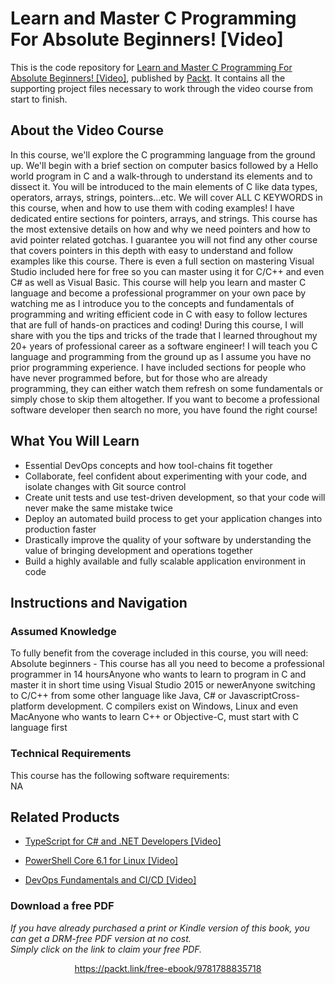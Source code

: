 # Learn and Master C Programming For Absolute Beginners! [Video]
This is the code repository for [Learn and Master C Programming For Absolute Beginners! [Video]](https://www.packtpub.com/virtualization-and-cloud/devops-fundamentals-and-cicd-video?utm_source=github&utm_medium=repository&utm_campaign=9781789347661), published by [Packt](https://www.packtpub.com/?utm_source=github). It contains all the supporting project files necessary to work through the video course from start to finish.
## About the Video Course
In this course, we'll explore the C programming language from the ground up. We'll begin with a brief section on computer basics followed by a Hello world program in C and a walk-through to understand its elements and to dissect it. You will be introduced to the main elements of C like data types, operators, arrays, strings, pointers...etc. We will cover ALL C KEYWORDS in this course, when and how to use them with coding examples! I have dedicated entire sections for pointers, arrays, and strings. This course has the most extensive details on how and why we need pointers and how to avid pointer related gotchas. I guarantee you will not find any other course that covers pointers in this depth with easy to understand and follow examples like this course. There is even a full section on mastering Visual Studio included here for free so you can master using it for C/C++ and even C# as well as Visual Basic. This course will help you learn and master C language and become a professional programmer on your own pace by watching me as I introduce you to the concepts and fundamentals of programming and writing efficient code in C with easy to follow lectures that are full of hands-on practices and coding! During this course, I will share with you the tips and tricks of the trade that I learned throughout my 20+ years of professional career as a software engineer! I will teach you C language and programming from the ground up as I assume you have no prior programming experience. I have included sections for people who have never programmed before, but for those who are already programming, they can either watch them refresh on some fundamentals or simply chose to skip them altogether. If you want to become a professional software developer then search no more, you have found the right course!

<H2>What You Will Learn</H2>
<DIV class=book-info-will-learn-text>
<UL>
<LI>Essential DevOps concepts and how tool-chains fit together 
<LI>Collaborate, feel confident about experimenting with your code, and isolate changes with Git source control 
<LI>Create unit tests and use test-driven development, so that your code will never make the same mistake twice 
<LI>Deploy an automated build process to get your application changes into production faster 
<LI>Drastically improve the quality of your software by understanding the value of bringing development and operations together 
<LI>Build a highly available and fully scalable application environment in code </LI></UL></DIV>

## Instructions and Navigation
### Assumed Knowledge
To fully benefit from the coverage included in this course, you will need:<br/>
Absolute beginners - This course has all you need to become a professional programmer in 14 hoursAnyone who wants to learn to program in C and master it in short time using Visual Studio 2015 or newerAnyone switching to C/C++ from some other language like Java, C# or JavascriptCross-platform development. C compilers exist on Windows, Linux and even MacAnyone who wants to learn C++ or Objective-C, must start with C language first
### Technical Requirements
This course has the following software requirements:<br/>
NA

## Related Products
* [TypeScript for C# and .NET Developers [Video]](https://www.packtpub.com/virtualization-and-cloud/devops-fundamentals-and-cicd-video?utm_source=github&utm_medium=repository&utm_campaign=9781789347661)

* [PowerShell Core 6.1 for Linux [Video]](https://www.packtpub.com/virtualization-and-cloud/devops-fundamentals-and-cicd-video?utm_source=github&utm_medium=repository&utm_campaign=9781789347661)

* [DevOps Fundamentals and CI/CD [Video]](https://www.packtpub.com/virtualization-and-cloud/devops-fundamentals-and-cicd-video?utm_source=github&utm_medium=repository&utm_campaign=9781789347661)

### Download a free PDF

 <i>If you have already purchased a print or Kindle version of this book, you can get a DRM-free PDF version at no cost.<br>Simply click on the link to claim your free PDF.</i>
<p align="center"> <a href="https://packt.link/free-ebook/9781788835718">https://packt.link/free-ebook/9781788835718 </a> </p>